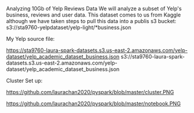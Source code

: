 Analyzing 10Gb of Yelp Reviews Data
We will analyze a subset of Yelp's business, reviews and user data. This dataset comes to us from Kaggle although we have taken steps to pull this data into a publis s3 bucket: s3://sta9760-yelpdataset/yelp-light/*business.json


My Yelp source file: 

https://sta9760-laura-spark-datasets.s3.us-east-2.amazonaws.com/yelp-dataset/yelp_academic_dataset_business.json
s3://sta9760-laura-spark-datasets.s3.us-east-2.amazonaws.com/yelp-dataset/yelp_academic_dataset_business.json


Cluster Set up:

https://github.com/laurachan2020/pyspark/blob/master/cluster.PNG

https://github.com/laurachan2020/pyspark/blob/master/notebook.PNG
